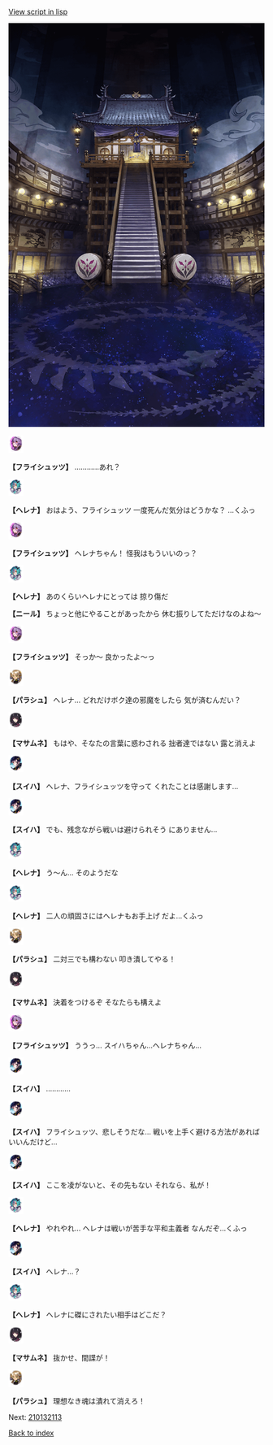 [View script in lisp](../scripts/210132111.txt)

![masamune_arena.png](../images/backgrounds/masamune_arena.png)

<img src="../images/units/5502721.png" alt="5502721.png" height="34"/>

**【フライシュッツ】**
…………あれ？

<img src="../images/units/5302811.png" alt="5302811.png" height="34"/>

**【ヘレナ】**
おはよう、フライシュッツ
一度死んだ気分はどうかな？
…くふっ

<img src="../images/units/5502721.png" alt="5502721.png" height="34"/>

**【フライシュッツ】**
ヘレナちゃん！
怪我はもういいのっ？

<img src="../images/units/5302811.png" alt="5302811.png" height="34"/>

**【ヘレナ】**
あのくらいヘレナにとっては
掠り傷だ

**【ニール】**
ちょっと他にやることがあったから
休む振りしてただけなのよね～

<img src="../images/units/5502721.png" alt="5502721.png" height="34"/>

**【フライシュッツ】**
そっか～
良かったよ～っ

<img src="../images/units/5200431.png" alt="5200431.png" height="34"/>

**【パラシュ】**
ヘレナ…
どれだけボク達の邪魔をしたら
気が済むんだい？

<img src="../images/units/5100131.png" alt="5100131.png" height="34"/>

**【マサムネ】**
もはや、そなたの言葉に惑わされる
拙者達ではない
露と消えよ

<img src="../images/units/5401721.png" alt="5401721.png" height="34"/>

**【スイハ】**
ヘレナ、フライシュッツを守って
くれたことは感謝します…

<img src="../images/units/5401721.png" alt="5401721.png" height="34"/>

**【スイハ】**
でも、残念ながら戦いは避けられそう
にありません…

<img src="../images/units/5302811.png" alt="5302811.png" height="34"/>

**【ヘレナ】**
う～ん…
そのようだな

<img src="../images/units/5302811.png" alt="5302811.png" height="34"/>

**【ヘレナ】**
二人の頑固さにはヘレナもお手上げ
だよ…くふっ

<img src="../images/units/5200431.png" alt="5200431.png" height="34"/>

**【パラシュ】**
二対三でも構わない
叩き潰してやる！

<img src="../images/units/5100131.png" alt="5100131.png" height="34"/>

**【マサムネ】**
決着をつけるぞ
そなたらも構えよ

<img src="../images/units/5502721.png" alt="5502721.png" height="34"/>

**【フライシュッツ】**
ううっ…
スイハちゃん…ヘレナちゃん…

<img src="../images/units/5401721.png" alt="5401721.png" height="34"/>

**【スイハ】**
…………

<img src="../images/units/5401721.png" alt="5401721.png" height="34"/>

**【スイハ】**
フライシュッツ、悲しそうだな…
戦いを上手く避ける方法があれば
いいんだけど…

<img src="../images/units/5401721.png" alt="5401721.png" height="34"/>

**【スイハ】**
ここを凌がないと、その先もない
それなら、私が！

<img src="../images/units/5302811.png" alt="5302811.png" height="34"/>

**【ヘレナ】**
やれやれ…
ヘレナは戦いが苦手な平和主義者
なんだぞ…くふっ

<img src="../images/units/5401721.png" alt="5401721.png" height="34"/>

**【スイハ】**
ヘレナ…？

<img src="../images/units/5302811.png" alt="5302811.png" height="34"/>

**【ヘレナ】**
ヘレナに磔にされたい相手はどこだ？

<img src="../images/units/5100131.png" alt="5100131.png" height="34"/>

**【マサムネ】**
抜かせ、間諜が！

<img src="../images/units/5200431.png" alt="5200431.png" height="34"/>

**【パラシュ】**
理想なき魂は潰れて消えろ！

Next: [210132113](210132113.md)

[Back to index](index.md)

